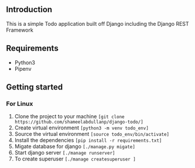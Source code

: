 ## Introduction

This is a simple Todo application built off Django including the Django REST Framework 

## Requirements
* Python3
* Pipenv

## Getting started
### For Linux
1. Clone the project to your machine ```[git clone https://github.com/shameelabdullanp/django-todo/]```
2. Create virtual environment ```[python3 -m venv todo_env]```
3. Source the virtual environment ```[source todo_env/bin/activate]```
4. Install the dependencies ```[pip install -r requirements.txt]```
5. Migate database for django ```[./manage.py migate]```
6. Start django server ```[./manage runserver]```
7. To create superuser ```[./manage createsuperuser ]```

